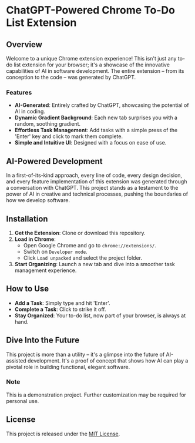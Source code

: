 # ChatGPT-Powered Chrome To-Do List Extension

## Overview
Welcome to a unique Chrome extension experience! This isn't just any to-do list extension for your browser; it's a showcase of the innovative capabilities of AI in software development. The entire extension – from its conception to the code – was generated by ChatGPT.

### Features
- **AI-Generated**: Entirely crafted by ChatGPT, showcasing the potential of AI in coding.
- **Dynamic Gradient Background**: Each new tab surprises you with a random, soothing gradient.
- **Effortless Task Management**: Add tasks with a simple press of the 'Enter' key and click to mark them complete.
- **Simple and Intuitive UI**: Designed with a focus on ease of use.

## AI-Powered Development
In a first-of-its-kind approach, every line of code, every design decision, and every feature implementation of this extension was generated through a conversation with ChatGPT. This project stands as a testament to the power of AI in creative and technical processes, pushing the boundaries of how we develop software.

## Installation
1. **Get the Extension**: Clone or download this repository.
2. **Load in Chrome**:
   - Open Google Chrome and go to `chrome://extensions/`.
   - Switch on `Developer mode`.
   - Click `Load unpacked` and select the project folder.
3. **Start Organizing**: Launch a new tab and dive into a smoother task management experience.

## How to Use
- **Add a Task**: Simply type and hit 'Enter'.
- **Complete a Task**: Click to strike it off.
- **Stay Organized**: Your to-do list, now part of your browser, is always at hand.

## Dive Into the Future
This project is more than a utility – it's a glimpse into the future of AI-assisted development. It's a proof of concept that shows how AI can play a pivotal role in building functional, elegant software.

### Note
This is a demonstration project. Further customization may be required for personal use.

## License
This project is released under the [MIT License](LICENSE).
